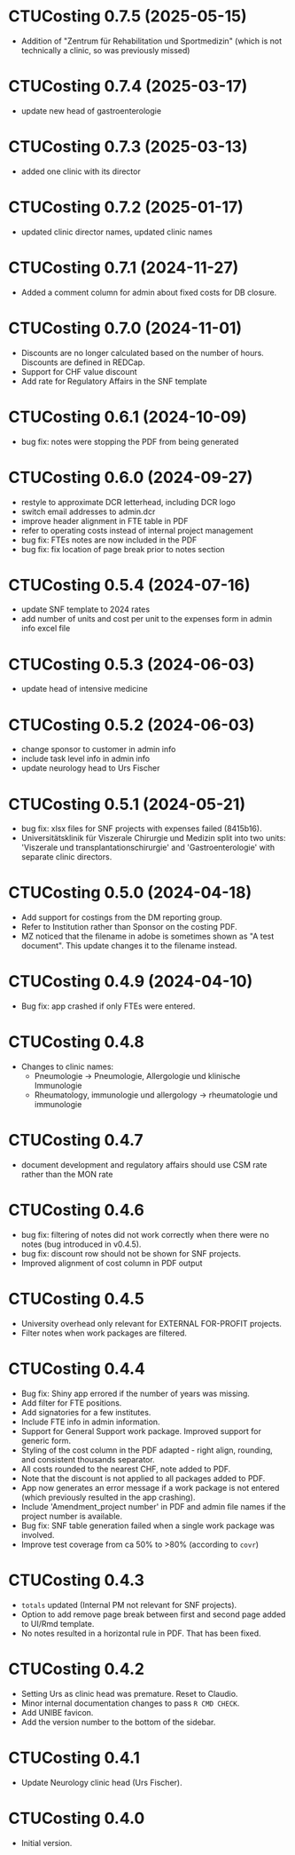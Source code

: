 # CTUCosting 0.7.5 (2025-05-15)

* Addition of "Zentrum für Rehabilitation und Sportmedizin" (which is not technically a clinic, so was previously missed)

# CTUCosting 0.7.4 (2025-03-17)

* update new head of gastroenterologie

# CTUCosting 0.7.3 (2025-03-13)

* added one clinic with its director

# CTUCosting 0.7.2 (2025-01-17)

* updated clinic director names, updated clinic names

# CTUCosting 0.7.1 (2024-11-27)

* Added a comment column for admin about fixed costs for DB closure.

# CTUCosting 0.7.0 (2024-11-01)

* Discounts are no longer calculated based on the number of hours. Discounts are defined in REDCap.
* Support for CHF value discount
* Add rate for Regulatory Affairs in the SNF template

# CTUCosting 0.6.1 (2024-10-09)

* bug fix: notes were stopping the PDF from being generated

# CTUCosting 0.6.0 (2024-09-27)

* restyle to approximate DCR letterhead, including DCR logo
* switch email addresses to admin.dcr
* improve header alignment in FTE table in PDF
* refer to operating costs instead of internal project management
* bug fix: FTEs notes are now included in the PDF
* bug fix: fix location of page break prior to notes section

# CTUCosting 0.5.4 (2024-07-16)

* update SNF template to 2024 rates
* add number of units and cost per unit to the expenses form in admin info excel file

# CTUCosting 0.5.3 (2024-06-03)

* update head of intensive medicine

# CTUCosting 0.5.2 (2024-06-03)

* change sponsor to customer in admin info
* include task level info in admin info
* update neurology head to Urs Fischer

# CTUCosting 0.5.1 (2024-05-21)

* bug fix: xlsx files for SNF projects with expenses failed (8415b16).
* Universitätsklinik für Viszerale Chirurgie und Medizin split into two units: 'Viszerale und transplantationschirurgie' and 'Gastroenterologie' with separate clinic directors.

# CTUCosting 0.5.0 (2024-04-18)

* Add support for costings from the DM reporting group.
* Refer to Institution rather than Sponsor on the costing PDF.
* MZ noticed that the filename in adobe is sometimes shown as "A test document". This update changes it to the filename instead.

# CTUCosting 0.4.9 (2024-04-10)

* Bug fix: app crashed if only FTEs were entered.

# CTUCosting 0.4.8

* Changes to clinic names:
  * Pneumologie -> Pneumologie, Allergologie und klinische Immunologie
  * Rheumatology, immunologie und allergology -> rheumatologie und immunologie

# CTUCosting 0.4.7

* document development and regulatory affairs should use CSM rate rather than the MON rate

# CTUCosting 0.4.6

* bug fix: filtering of notes did not work correctly when there were no notes (bug introduced in v0.4.5).
* bug fix: discount row should not be shown for SNF projects.
* Improved alignment of cost column in PDF output

# CTUCosting 0.4.5

* University overhead only relevant for EXTERNAL FOR-PROFIT projects.
* Filter notes when work packages are filtered.

# CTUCosting 0.4.4

* Bug fix: Shiny app errored if the number of years was missing.
* Add filter for FTE positions. 
* Add signatories for a few institutes.
* Include FTE info in admin information.
* Support for General Support work package. Improved support for generic form.
* Styling of the cost column in the PDF adapted - right align, rounding, and consistent thousands separator.
* All costs rounded to the nearest CHF, note added to PDF.
* Note that the discount is not applied to all packages added to PDF.
* App now generates an error message if a work package is not entered (which previously resulted in the app crashing).
* Include 'Amendment_project number' in PDF and admin file names if the project number is available.
* Bug fix: SNF table generation failed when a single work package was involved.
* Improve test coverage from ca 50% to >80% (according to `covr`)

# CTUCosting 0.4.3

* `totals` updated (Internal PM not relevant for SNF projects).
* Option to add remove page break between first and second page added to UI/Rmd template.
* No notes resulted in a horizontal rule in PDF. That has been fixed.

# CTUCosting 0.4.2

* Setting Urs as clinic head was premature. Reset to Claudio.
* Minor internal documentation changes to pass `R CMD CHECK`.
* Add UNIBE favicon.
* Add the version number to the bottom of the sidebar.

# CTUCosting 0.4.1

* Update Neurology clinic head (Urs Fischer).

# CTUCosting 0.4.0

* Initial version.

